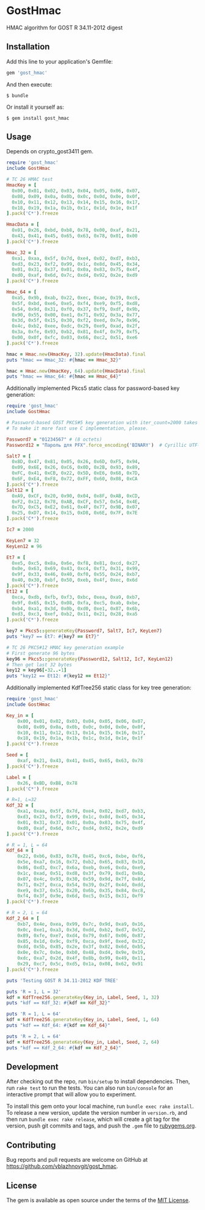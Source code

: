 # GostHmac

HMAC algorithm for GOST R 34.11-2012 digest 

## Installation

Add this line to your application's Gemfile:

```ruby
gem 'gost_hmac'
```

And then execute:

    $ bundle

Or install it yourself as:

    $ gem install gost_hmac

## Usage

Depends on crypto_gost3411 gem.

```ruby
require 'gost_hmac'
include GostHmac

# TC 26 HMAC test
HmacKey = [
  0x00, 0x01, 0x02, 0x03, 0x04, 0x05, 0x06, 0x07, 
  0x08, 0x09, 0x0a, 0x0b, 0x0c, 0x0d, 0x0e, 0x0f,
  0x10, 0x11, 0x12, 0x13, 0x14, 0x15, 0x16, 0x17, 
  0x18, 0x19, 0x1a, 0x1b, 0x1c, 0x1d, 0x1e, 0x1f
].pack('C*').freeze    

HmacData = [
  0x01, 0x26, 0xbd, 0xb8, 0x78, 0x00, 0xaf, 0x21,
  0x43, 0x41, 0x45, 0x65, 0x63, 0x78, 0x01, 0x00
].pack('C*').freeze

Hmac_32 = [
  0xa1, 0xaa, 0x5f, 0x7d, 0xe4, 0x02, 0xd7, 0xb3, 
  0xd3, 0x23, 0xf2, 0x99, 0x1c, 0x8d, 0x45, 0x34,
  0x01, 0x31, 0x37, 0x01, 0x0a, 0x83, 0x75, 0x4f, 
  0xd0, 0xaf, 0x6d, 0x7c, 0xd4, 0x92, 0x2e, 0xd9
].pack('C*').freeze

Hmac_64 = [
  0xa5, 0x9b, 0xab, 0x22, 0xec, 0xae, 0x19, 0xc6, 
  0x5f, 0xbd, 0xe6, 0xe5, 0xf4, 0xe9, 0xf5, 0xd8,
  0x54, 0x9d, 0x31, 0xf0, 0x37, 0xf9, 0xdf, 0x9b, 
  0x90, 0x55, 0x00, 0xe1, 0x71, 0x92, 0x3a, 0x77,
  0x3d, 0x5f, 0x15, 0x30, 0xf2, 0xed, 0x7e, 0x96, 
  0x4c, 0xb2, 0xee, 0xdc, 0x29, 0xe9, 0xad, 0x2f,
  0x3a, 0xfe, 0x93, 0xb2, 0x81, 0x4f, 0x79, 0xf5, 
  0x00, 0x0f, 0xfc, 0x03, 0x66, 0xc2, 0x51, 0xe6
].pack('C*').freeze

hmac = Hmac.new(HmacKey, 32).update(HmacData).final
puts "hmac == Hmac_32: #{hmac == Hmac_32}"

hmac = Hmac.new(HmacKey, 64).update(HmacData).final
puts "hmac == Hmac_64: #{hmac == Hmac_64}"
```

Additionally implemented Pkcs5 static class for password-based key generation:

```ruby
require 'gost_hmac'
include GostHmac

# Password-based GOST PKCS#5 key generation with iter_count=2000 takes a few seconds.
# To make it more fast use C implementation, please.

Password7 = "01234567" # (8 octets)
Password12 = "Пароль для PFX".force_encoding('BINARY')  # Cyrillic UTF-8 password

Salt7 = [
  0x8D, 0x47, 0x81, 0x05, 0x26, 0x6D, 0xF5, 0x94, 
  0x09, 0x6E, 0x26, 0xC6, 0x0D, 0x2B, 0x93, 0x89,
  0xFC, 0x41, 0xCB, 0x22, 0x5D, 0xE6, 0x68, 0x7D, 
  0x6F, 0xE4, 0xF8, 0x72, 0xFF, 0x60, 0x08, 0xCA
].pack('C*').freeze    
Salt12 = [
  0xA9, 0xCF, 0x20, 0x90, 0x04, 0x8F, 0xAB, 0xCD, 
  0xF2, 0x12, 0x78, 0xAB, 0xCF, 0x57, 0x54, 0x4E,
  0x7D, 0xC5, 0xE2, 0x61, 0x4F, 0x77, 0x9B, 0x07, 
  0x25, 0xD7, 0x14, 0x15, 0xD8, 0x6E, 0x7F, 0x7E
].pack('C*').freeze

Ic7 = 2000

KeyLen7 = 32
KeyLen12 = 96

Et7 = [
  0xe5, 0xc5, 0x8a, 0x6e, 0xf8, 0x81, 0xcd, 0x27,
  0x0e, 0x63, 0x69, 0x43, 0xc4, 0xf3, 0x31, 0x99,
  0x9f, 0x33, 0x46, 0x40, 0xf0, 0x55, 0x24, 0xb7,
  0x40, 0x30, 0xbf, 0x50, 0xeb, 0x4f, 0xec, 0x6d
].pack('C*').freeze
Et12 = [
  0xca, 0xdb, 0xfb, 0xf3, 0xbc, 0xea, 0xa9, 0xb7,
  0x9f, 0x65, 0x15, 0x08, 0xfa, 0xc5, 0xab, 0xbe,
  0xb4, 0xa1, 0x3d, 0x0b, 0xd0, 0xe1, 0x87, 0x6b,
  0xd3, 0xc3, 0xef, 0xb2, 0x11, 0x21, 0x28, 0xa5
].pack('C*').freeze

key7 = Pkcs5::generateKey(Password7, Salt7, Ic7, KeyLen7)
puts "key7 == Et7: #{key7 == Et7}"

# TC 26 PKCS#12 HMAC key generation example
# First generate 96 bytes
key96 = Pkcs5::generateKey(Password12, Salt12, Ic7, KeyLen12) 
# Then get last 32 bytes
key12 = key96[-32..-1]
puts "key12 == Et12: #{key12 == Et12}"
```

Additionally implemented KdfTree256 static class for key tree generation:

```ruby
require 'gost_hmac'
include GostHmac

Key_in = [
	0x00, 0x01, 0x02, 0x03, 0x04, 0x05, 0x06, 0x07, 
	0x08, 0x09, 0x0a, 0x0b, 0x0c, 0x0d, 0x0e, 0x0f,
	0x10, 0x11, 0x12, 0x13, 0x14, 0x15, 0x16, 0x17, 
	0x18, 0x19, 0x1a, 0x1b, 0x1c, 0x1d, 0x1e, 0x1f
].pack('C*').freeze

Seed = [
	0xaf, 0x21, 0x43, 0x41, 0x45, 0x65, 0x63, 0x78
].pack('C*').freeze

Label = [
	0x26, 0xBD, 0xB8, 0x78
].pack('C*').freeze

# R=1, L=32 
Kdf_32 = [
	0xa1, 0xaa, 0x5f, 0x7d, 0xe4, 0x02, 0xd7, 0xb3, 
	0xd3, 0x23, 0xf2, 0x99, 0x1c, 0x8d, 0x45, 0x34,
	0x01, 0x31, 0x37, 0x01, 0x0a, 0x83, 0x75, 0x4f, 
	0xd0, 0xaf, 0x6d, 0x7c, 0xd4, 0x92, 0x2e, 0xd9
].pack('C*').freeze

# R = 1, L = 64
Kdf_64 = [
	0x22, 0xb6, 0x83, 0x78, 0x45, 0xc6, 0xbe, 0xf6, 
	0x5e, 0xa7, 0x16, 0x72, 0xb2, 0x65, 0x83, 0x10,
	0x86, 0xd3, 0xc7, 0x6a, 0xeb, 0xe6, 0xda, 0xe9, 
	0x1c, 0xad, 0x51, 0xd8, 0x3f, 0x79, 0xd1, 0x6b,
	0x07, 0x4c, 0x93, 0x30, 0x59, 0x9d, 0x7f, 0x8d, 
	0x71, 0x2f, 0xca, 0x54, 0x39, 0x2f, 0x4d, 0xdd,
	0xe9, 0x37, 0x51, 0x20, 0x6b, 0x35, 0x84, 0xc8, 
	0xf4, 0x3f, 0x9e, 0x6d, 0xc5, 0x15, 0x31, 0xf9
].pack('C*').freeze

# R = 2, L = 64
Kdf_2_64 = [
	0xb7, 0x4e, 0xea, 0x99, 0x7c, 0x9d, 0xa9, 0x16,
	0x0c, 0xe1, 0xa3, 0x3d, 0xdd, 0xb2, 0xd7, 0x52,
	0x89, 0xfe, 0xe7, 0xd4, 0x79, 0x67, 0x06, 0x87,
	0x85, 0x1d, 0x9c, 0xf9, 0xca, 0x9f, 0xed, 0x32,
	0xdd, 0x5b, 0x85, 0x2e, 0x3f, 0x82, 0x6d, 0xb5,
	0x0e, 0x7c, 0xbe, 0xb0, 0x48, 0xd4, 0x9e, 0x19,
	0xdc, 0xa7, 0x2d, 0x4f, 0x8b, 0x99, 0x49, 0x11,
	0x29, 0xc7, 0x5c, 0xd5, 0x1a, 0x08, 0x62, 0x91
].pack('C*').freeze

puts 'Testing GOST R 34.11-2012 KDF TREE'

puts 'R = 1, L = 32'
kdf = KdfTree256.generateKey(Key_in, Label, Seed, 1, 32)
puts "kdf == Kdf_32: #{kdf == Kdf_32}"

puts 'R = 1, L = 64'
kdf = KdfTree256.generateKey(Key_in, Label, Seed, 1, 64)
puts "kdf == Kdf_64: #{kdf == Kdf_64}"

puts 'R = 2, L = 64'
kdf = KdfTree256.generateKey(Key_in, Label, Seed, 2, 64)
puts "kdf == Kdf_2_64: #{kdf == Kdf_2_64}"
```

## Development

After checking out the repo, run `bin/setup` to install dependencies. Then, run `rake test` to run the tests. You can also run `bin/console` for an interactive prompt that will allow you to experiment.

To install this gem onto your local machine, run `bundle exec rake install`. To release a new version, update the version number in `version.rb`, and then run `bundle exec rake release`, which will create a git tag for the version, push git commits and tags, and push the `.gem` file to [rubygems.org](https://rubygems.org).

## Contributing

Bug reports and pull requests are welcome on GitHub at https://github.com/vblazhnovgit/gost_hmac.

## License

The gem is available as open source under the terms of the [MIT License](https://opensource.org/licenses/MIT).
